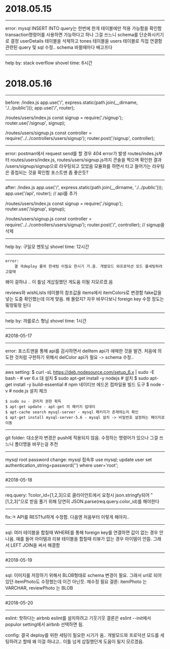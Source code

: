 # 2018.05.15
***
error:
  mysql INSERT INTO query는 한번에 한개 테이블에만 적용 가능함을 확인함
  transaction명령어를 사용하면 가능하다고 하나 그걸 쓰느니 schema를 단순화시키기로 결정
  userDetails 테이블을 삭제하고 tones 테이블을 users 테이블로 직접 연결함
  관련된 query 및 sql 수정.. schema 바뀔때마다 배고프다

***
help by: stack overflow
shovel time: 6시간

# 2018.05.16
***
before:
  /index.js
    app.use('/', express.static(path.join(__dirname, './../public')));
    app.use('/', router);

  /routes/users/index.js
    const signup = require('./signup');
    router.use('/signup', signup);

  /routes/users/signup.js
    const controller = require('../../controllers/users/signup');
    router.post('/signup', controller);

***
error:
   postman에서 request send를 할 경우 404 error가 발생
   routes/indes.js부터 routes/users/index.js, routes/users/signup.js까지 콘솔을 찍으며 확인한 결과
   /users/signup/signup으로 라우팅되고 있었음
   모듈화를 하면서 타고 들어가는 라우팅은 중첩되는 것을 확인함
   포스트맨 좀 좋은듯?

***
after:
  /index.js
    app.use('/', express.static(path.join(__dirname, './../public')));
    app.use('/api', router);  // api를 추가

  /routes/users/index.js
    const signup = require('./signup');
    router.use('/signup', signup);

  /routes/users/signup.js
    const controller = require('../../controllers/users/signup');
    router.post('/', controller); // signup을 삭제

***
help by: 구일모 멘토님
shovel time: 12시간

***
    error:
        결 국deploy 를위 한세팅 이필요 한시기 가.옴. 개발모드 와프로덕션 모드 를세팅하려 고할때
 왜이 걸하냐 .. 이 틀넘 게삽질했던 게도움 이될 지모르겠.음

reviews와 wishLists 테이블의 참조값을 items에서 itemColors로 변경함
    fake값을 넣는 도중 확인했는데 이게 맞음. 왜 몰랐지?
    자꾸 바꾸다보니 foreign key 수정 정도는 뚞딲뚞딲 된다

***
help by: 까를로스 형님
shovel time: 1시간

***
#2018-05-17
***
error:
    포스트맨을 통해 api를 검사하면서 delItem api가 애매한 것을 발견.
    처음에 의도한 것처럼 구현하기 위해서 delColor api가 필요 -> schema 수정..

***
aws setting:
    $ curl -sL https://deb.nodesource.com/setup_6.x | sudo -E bash - # ver 6.x 대 설치
    $ sudo apt-get install -y nodejs # 설치
    $ sudo apt-get install -y build-essential # npm 네이티브 에드온 컴파일용 빌드 도구
    $ node -v # node.js 설치 체크

    $ sudo su - 관리자 권한 획득
    $ apt-get update - apt-get 의 패키지 업데이
    $ apt-cache search mysql-server - mysql 패키지가 존재하는지 확인
    $ apt-get install mysql-server-5.6 - mysql 설치 -> 비밀번호 설정하는 페이지로 이동

***
git folder:
    대소문자 변경은 push에 적용되지 않음. 수정하는 명령어가 있으나 그걸 쓰느니 폴더명을 바꾸는걸 추천

***
mysql root password change:
    mysql 접속후
    use mysql;
    update user set authentication_string=password('') where user='root';

***
#2018-05-18
***
req.query:
    ?color_id=[1,2,3]으로 클라이언트에서 요청시 json.stringfy되어 "[1,2,3]"으로 받음
    풀기 위해 당연히 JSON.parse(req.query.color_id)를 해야한다

***
fix:ㅋ
    API를 RESTful하게 수정함. 다음엔 처음부터 이렇게 해야지..

***
sql:
    여러 테이블을 합칠때 WHERE를 통해 foreign key를 연결하면 값이 없는 경우 안나옴.
    예를 들어 아이템과 리뷰 테이블을 합칠때 리뷰가 없는 경우 아이템이 안뜸.
    그래서 LEFT JOIN을 써서 해결함

***
#2018-05-19
***
sql:
    이미지를 저장하기 위해서 BLOB형태로 schema 변경이 필요.
    그래서 url로 되어있던 itemPhoto도 수정했는데 이건 아닌듯. 재수정 필요
    결론: itemPhoto 는 VARCHAR, reviewPhoto 는 BLOB
***
#2018-05-20
***
eslint:
    핫하다는 airbnb eslint를 설치하려고 기웃기웃
    결론은 eslint --init에서 populor setting에서 airbnb 선택하면 됨.

config:
    결국 deploy를 위한 세팅이 필요한 시기가 옴.. 개발모드와 프로덕션 모드를 세팅하려고 할때
    왜 이걸 하냐고.. 이틀 넘게 삽질했던게 도움이 될지 모르겠음.

